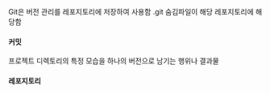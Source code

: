 Git은 버전 관리를 레포지토리에 저장하여 사용함 
.git 숨김파일이 해당 레포지토리에 해당함

#### 커밋 
프로젝트 디렉토리의 특정 모습을 하나의 버전으로 남기는 행위나 결과물

#### 레포지토리